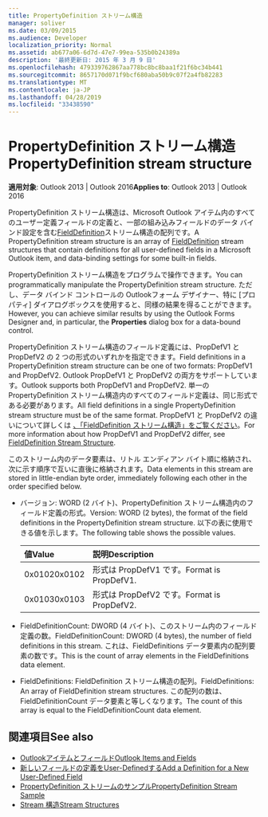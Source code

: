 ```yaml
---
title: PropertyDefinition ストリーム構造
manager: soliver
ms.date: 03/09/2015
ms.audience: Developer
localization_priority: Normal
ms.assetid: ab677a06-6d7d-47e7-99ea-535b0b24389a
description: '最終更新日: 2015 年 3 月 9 日'
ms.openlocfilehash: 479339762867aa778bc8bc8baa1f21f6bc34b441
ms.sourcegitcommit: 8657170d071f9bcf680aba50b9c07f2a4fb82283
ms.translationtype: MT
ms.contentlocale: ja-JP
ms.lasthandoff: 04/28/2019
ms.locfileid: "33438590"
---
```

# <a name="propertydefinition-stream-structure"></a><span data-ttu-id="ad2b9-103">PropertyDefinition ストリーム構造</span><span class="sxs-lookup"><span data-stu-id="ad2b9-103">PropertyDefinition stream structure</span></span>

<span data-ttu-id="ad2b9-104">**適用対象**: Outlook 2013 | Outlook 2016</span><span class="sxs-lookup"><span data-stu-id="ad2b9-104">**Applies to**: Outlook 2013 | Outlook 2016</span></span> 
  
<span data-ttu-id="ad2b9-105">PropertyDefinition ストリーム構造は、Microsoft Outlook アイテム内のすべてのユーザー定義フィールドの定義と、一部の組み込みフィールドのデータ バインド設定を含む[FieldDefinition](fielddefinition-stream-structure.md)ストリーム構造の配列です。</span><span class="sxs-lookup"><span data-stu-id="ad2b9-105">A PropertyDefinition stream structure is an array of [FieldDefinition](fielddefinition-stream-structure.md) stream structures that contain definitions for all user-defined fields in a Microsoft Outlook item, and data-binding settings for some built-in fields.</span></span> 
  
<span data-ttu-id="ad2b9-106">PropertyDefinition ストリーム構造をプログラムで操作できます。</span><span class="sxs-lookup"><span data-stu-id="ad2b9-106">You can programmatically manipulate the PropertyDefinition stream structure.</span></span> <span data-ttu-id="ad2b9-107">ただし、データ バインド コントロールの Outlookフォーム デザイナー、特に [プロパティ] ダイアログボックスを使用すると、同様の結果を得ることができます。</span><span class="sxs-lookup"><span data-stu-id="ad2b9-107">However, you can achieve similar results by using the Outlook Forms Designer and, in particular, the **Properties** dialog box for a data-bound control.</span></span> 
  
<span data-ttu-id="ad2b9-108">PropertyDefinition ストリーム構造のフィールド定義には、PropDefV1 と PropDefV2 の 2 つの形式のいずれかを指定できます。</span><span class="sxs-lookup"><span data-stu-id="ad2b9-108">Field definitions in a PropertyDefinition stream structure can be one of two formats: PropDefV1 and PropDefV2.</span></span> <span data-ttu-id="ad2b9-109">Outlook PropDefV1 と PropDefV2 の両方をサポートしています。</span><span class="sxs-lookup"><span data-stu-id="ad2b9-109">Outlook supports both PropDefV1 and PropDefV2.</span></span> <span data-ttu-id="ad2b9-110">単一の PropertyDefinition ストリーム構造内のすべてのフィールド定義は、同じ形式である必要があります。</span><span class="sxs-lookup"><span data-stu-id="ad2b9-110">All field definitions in a single PropertyDefinition stream structure must be of the same format.</span></span> <span data-ttu-id="ad2b9-111">PropDefV1 と PropDefV2 の違いについて詳しくは [、「FieldDefinition ストリーム構造」をご覧ください](fielddefinition-stream-structure.md)。</span><span class="sxs-lookup"><span data-stu-id="ad2b9-111">For more information about how PropDefV1 and PropDefV2 differ, see [FieldDefinition Stream Structure](fielddefinition-stream-structure.md).</span></span>
  
<span data-ttu-id="ad2b9-112">このストリーム内のデータ要素は、リトル エンディアン バイト順に格納され、次に示す順序で互いに直後に格納されます。</span><span class="sxs-lookup"><span data-stu-id="ad2b9-112">Data elements in this stream are stored in little-endian byte order, immediately following each other in the order specified below.</span></span>
  
- <span data-ttu-id="ad2b9-113">バージョン: WORD (2 バイト)、PropertyDefinition ストリーム構造内のフィールド定義の形式。</span><span class="sxs-lookup"><span data-stu-id="ad2b9-113">Version: WORD (2 bytes), the format of the field definitions in the PropertyDefinition stream structure.</span></span> <span data-ttu-id="ad2b9-114">以下の表に使用できる値を示します。</span><span class="sxs-lookup"><span data-stu-id="ad2b9-114">The following table shows the possible values.</span></span>
    
    |<span data-ttu-id="ad2b9-115">**値**</span><span class="sxs-lookup"><span data-stu-id="ad2b9-115">**Value**</span></span>|<span data-ttu-id="ad2b9-116">**説明**</span><span class="sxs-lookup"><span data-stu-id="ad2b9-116">**Description**</span></span>|
    |:-----|:-----|
    |<span data-ttu-id="ad2b9-117">0x0102</span><span class="sxs-lookup"><span data-stu-id="ad2b9-117">0x0102</span></span>  <br/> |<span data-ttu-id="ad2b9-118">形式は PropDefV1 です。</span><span class="sxs-lookup"><span data-stu-id="ad2b9-118">Format is PropDefV1.</span></span>  <br/> |
    |<span data-ttu-id="ad2b9-119">0x0103</span><span class="sxs-lookup"><span data-stu-id="ad2b9-119">0x0103</span></span>  <br/> |<span data-ttu-id="ad2b9-120">形式は PropDefV2 です。</span><span class="sxs-lookup"><span data-stu-id="ad2b9-120">Format is PropDefV2.</span></span>  <br/> |
   
- <span data-ttu-id="ad2b9-121">FieldDefinitionCount: DWORD (4 バイト)、このストリーム内のフィールド定義の数。</span><span class="sxs-lookup"><span data-stu-id="ad2b9-121">FieldDefinitionCount: DWORD (4 bytes), the number of field definitions in this stream.</span></span> <span data-ttu-id="ad2b9-122">これは、FieldDefinitions データ要素内の配列要素の数です。</span><span class="sxs-lookup"><span data-stu-id="ad2b9-122">This is the count of array elements in the FieldDefinitions data element.</span></span>
    
- <span data-ttu-id="ad2b9-123">FieldDefinitions: FieldDefinition ストリーム構造の配列。</span><span class="sxs-lookup"><span data-stu-id="ad2b9-123">FieldDefinitions: An array of FieldDefinition stream structures.</span></span> <span data-ttu-id="ad2b9-124">この配列の数は、FieldDefinitionCount データ要素と等しくなります。</span><span class="sxs-lookup"><span data-stu-id="ad2b9-124">The count of this array is equal to the FieldDefinitionCount data element.</span></span>
    
## <a name="see-also"></a><span data-ttu-id="ad2b9-125">関連項目</span><span class="sxs-lookup"><span data-stu-id="ad2b9-125">See also</span></span>

- [<span data-ttu-id="ad2b9-126">Outlookアイテムとフィールド</span><span class="sxs-lookup"><span data-stu-id="ad2b9-126">Outlook Items and Fields</span></span>](outlook-items-and-fields.md)
- [<span data-ttu-id="ad2b9-127">新しいフィールドの定義をUser-Definedする</span><span class="sxs-lookup"><span data-stu-id="ad2b9-127">Add a Definition for a New User-Defined Field</span></span>](how-to-add-a-definition-for-a-new-user-defined-field.md)
- [<span data-ttu-id="ad2b9-128">PropertyDefinition ストリームのサンプル</span><span class="sxs-lookup"><span data-stu-id="ad2b9-128">PropertyDefinition Stream Sample</span></span>](propertydefinition-stream-sample.md)
- [<span data-ttu-id="ad2b9-129">Stream 構造</span><span class="sxs-lookup"><span data-stu-id="ad2b9-129">Stream Structures</span></span>](stream-structures.md)

